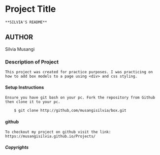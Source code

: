 # Project Title
    **SILVIA'S README**
## AUTHOR
  Silvia Musangi

### Description of Project
    This project was created for practice purposes. I was practicing on how to add box models to a page using <div> and css styling.

#### Setup Instructions
    Ensure you have git bash on your pc. Fork the repository from Github then clone it to your pc.

```bash
    $ git clone http://github,com/musangisilvia/box.git

```
#### github
    To checkout my project on github visit the link: https://musangisilvia.github.io/Projects/

##### Copyrights
